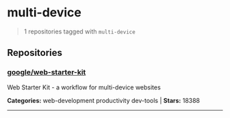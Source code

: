 # multi-device

> 1 repositories tagged with `multi-device`

## Repositories

### [google/web-starter-kit](https://github.com/google/web-starter-kit)

Web Starter Kit - a workflow for multi-device websites

**Categories:** web-development productivity dev-tools  | **Stars:** 18388

---


